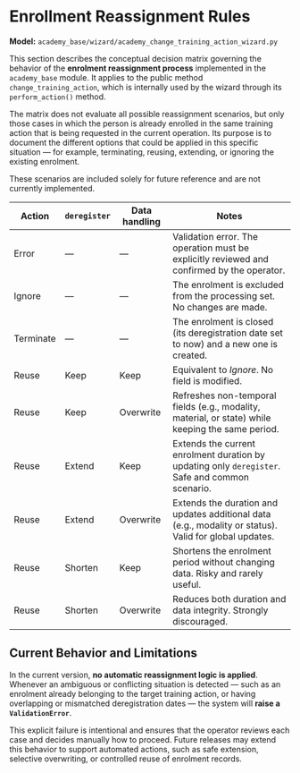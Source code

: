 # Enrollment Reassignment Rules

**Model:** `academy_base/wizard/academy_change_training_action_wizard.py`

This section describes the conceptual decision matrix governing the behavior of
the **enrolment reassignment process** implemented in the `academy_base`
module.  It applies to the public method `change_training_action`, which is
internally used by the wizard through its `perform_action()` method.  

The matrix does not evaluate all possible reassignment scenarios, but only
those cases in which the person is already enrolled in the same training
action that is being requested in the current operation. Its purpose is to
document the different options that could be applied in this specific
situation — for example, terminating, reusing, extending, or ignoring the
existing enrolment. 

These scenarios are included solely for future reference and are not currently 
implemented.


| Action    | `deregister` | Data handling | Notes                                                                                                  |
| ----------| ------------ | ------------- | ------------------------------------------------------------------------------------------------------ |
| Error     | —            | —             | Validation error. The operation must be explicitly reviewed and confirmed by the operator.             |
| Ignore    | —            | —             | The enrolment is excluded from the processing set. No changes are made.                                |
| Terminate | —            | —             | The enrolment is closed (its deregistration date set to now) and a new one is created.                 |
| Reuse     | Keep         | Keep          | Equivalent to *Ignore*. No field is modified.                                                          |
| Reuse     | Keep         | Overwrite     | Refreshes non-temporal fields (e.g., modality, material, or state) while keeping the same period.      |
| Reuse     | Extend       | Keep          | Extends the current enrolment duration by updating only `deregister`. Safe and common scenario.        |
| Reuse     | Extend       | Overwrite     | Extends the duration and updates additional data (e.g., modality or status). Valid for global updates. |
| Reuse     | Shorten      | Keep          | Shortens the enrolment period without changing data. Risky and rarely useful.                          |
| Reuse     | Shorten      | Overwrite     | Reduces both duration and data integrity. Strongly discouraged.                                        |


## Current Behavior and Limitations

In the current version, **no automatic reassignment logic is applied**.
Whenever an ambiguous or conflicting situation is detected — such as an
enrolment already belonging to the target training action, or having
overlapping or mismatched deregistration dates — the system will **raise a
`ValidationError`**.  

This explicit failure is intentional and ensures that the operator reviews each
case and decides manually how to proceed.  Future releases may extend this
behavior to support automated actions, such as safe extension, selective
overwriting, or controlled reuse of enrolment records.

